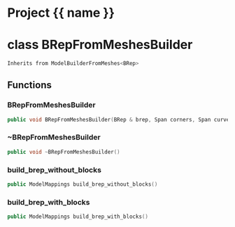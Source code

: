 <script setup>
import {useRoute} from 'vitepress'
const {path} = useRoute()
const tokens = path.split('/')
const words = tokens[2].split('-');
for (let i = 0; i < words.length; i++) {
    words[i] = words[i].charAt(0).toUpperCase() + words[i].slice(1);
    words[i] = words[i].replace('geode', 'Geode')
}
const name = words.join('-');
</script>
# Project {{ name }}

# class BRepFromMeshesBuilder


```cpp
Inherits from ModelBuilderFromMeshes<BRep>
```



## Functions

### BRepFromMeshesBuilder

```cpp
public void BRepFromMeshesBuilder(BRep & brep, Span corners, Span curves, Span surfaces)
```


### ~BRepFromMeshesBuilder

```cpp
public void ~BRepFromMeshesBuilder()
```


### build_brep_without_blocks

```cpp
public ModelMappings build_brep_without_blocks()
```


### build_brep_with_blocks

```cpp
public ModelMappings build_brep_with_blocks()
```




